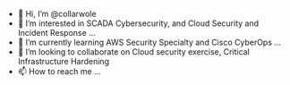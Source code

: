 - 👋 Hi, I’m @collarwole
- 👀 I’m interested in SCADA Cybersecurity, and Cloud Security and Incident Response ...
- 🌱 I’m currently learning AWS Security Specialty and Cisco CyberOps ...
- 💞️ I’m looking to collaborate on Cloud security exercise, Critical Infrastructure Hardening
- 📫 How to reach me ...

<!---
collarwole/collarwole is a ✨ special ✨ repository because its `README.md` (this file) appears on your GitHub profile.
You can click the Preview link to take a look at your changes.
--->
